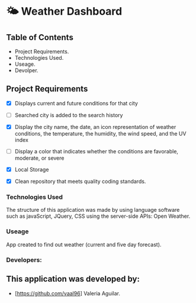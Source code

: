 # :sun_behind_small_cloud: Weather Dashboard

## Table of Contents

- Project Requirements.
- Technologies Used.
- Useage.
- Devolper.

## Project Requirements

- [x] Displays current and future conditions for that city 
- [ ] Searched city is added to the search history
- [x] Display the city name, the date, an icon representation of weather conditions, the temperature, the humidity, the wind speed, and the UV index
- [ ] Display a color that indicates whether the conditions are favorable, moderate, or severe
- [x] Local Storage
- [x] Clean repository that meets quality coding standards.




### Technologies Used

The structure of this application was made by using language software such as javaScript, JQuery, CSS using the server-side APIs: Open Weather.

### Useage
App created to find out weather (current and five day forecast).




### Developers:

## This application was developed by:

- [https://github.com/vaal96] Valeria Aguilar.


